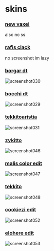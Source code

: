 # skins
### [new vaxei](https://cdn.discordapp.com/attachments/1141969028596904036/1143353486436741211/vaxei_new.osk)
also no ss
### [rafis clack](https://cdn.discordapp.com/attachments/481597760194347037/1145151000907370597/-_rafis_clack.osk)
no screenshot im lazy
### [borgar dt](https://cdn.discordapp.com/attachments/481597760194347037/1088246036281163786/borgar_dt.osk)
![screenshot030](https://user-images.githubusercontent.com/125215844/218333116-15dcf46c-baf9-4d48-af34-ee947c05a916.jpg)
### [bocchi dt](https://drive.google.com/file/d/1sI0PfX39491NR3s2WGY-L4MKbxem3ZDV/view?usp=share_link)
![screenshot029](https://user-images.githubusercontent.com/125215844/218333145-6df868f7-221f-45a9-bd42-14fa6b29e891.jpg)
### [tekkitoaristia](https://drive.google.com/file/d/1LWnp33Rf6g9O8WX8k8vBS7NUpYYoO7XA/view?usp=share_link)
![screenshot031](https://user-images.githubusercontent.com/125215844/218333212-0f9093c9-a083-4172-870b-d570a735f341.jpg)
### [zykitto](https://cdn.discordapp.com/attachments/481597760194347037/1084578767906816173/zylice_tekkito.osk)
![screenshot046](https://user-images.githubusercontent.com/125215844/224572769-b1717ef6-d531-4a61-b291-98949f93dbbb.jpg)
### [malis color edit](https://cdn.discordapp.com/attachments/481597760194347037/1084578768858923129/malis.osk)
![screenshot047](https://user-images.githubusercontent.com/125215844/224572912-e46540e9-b1f0-4d4a-83c2-00120a45d04a.jpg)
### [tekkito](https://cdn.discordapp.com/attachments/481597760194347037/1084578768523374755/tekkito2.osk)
![screenshot048](https://user-images.githubusercontent.com/125215844/224572968-3d0cbb31-2bc1-4c76-8acd-ea16ff97a551.jpg)
### [cookiezi edit](https://cdn.discordapp.com/attachments/481597760194347037/1088689284996943952/cookiezi_tekkito.osk)
![screenshot052](https://user-images.githubusercontent.com/125215844/227428913-db8642fb-456c-4d63-942c-1f0e89524f4d.jpg)
### [elohere edit](https://cdn.discordapp.com/attachments/481597760194347037/1088690164701868042/elohere_edited.osk)
![screenshot053](https://user-images.githubusercontent.com/125215844/227429330-0ec81e4d-00a2-4597-b0e9-fefa7bcbea24.jpg)
